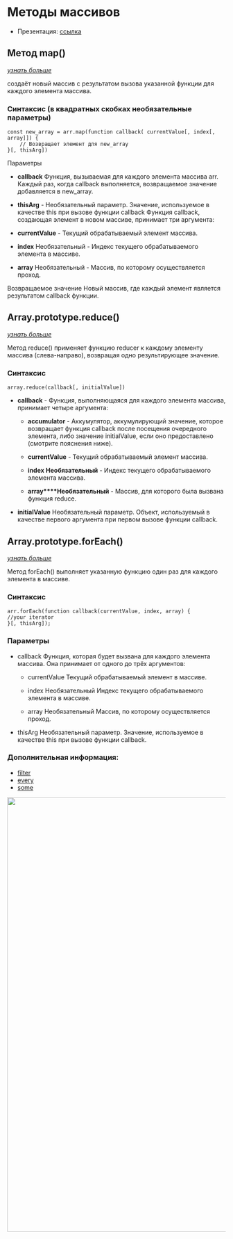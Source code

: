 # Методы массивов

- Презентация: [ссылка](https://github.com/ait-tr/cohort31.1/blob/main/front_end/lesson_11/arrayMethodsAndObjProps.pdf)

## Метод map()   
[_узнать больше_](https://developer.mozilla.org/ru/docs/Web/JavaScript/Reference/Global_Objects/Array/map)  

создаёт новый массив с результатом вызова указанной функции для каждого элемента массива.

### Синтаксис (в квадратных скобках необязательные параметры)
```
const new_array = arr.map(function callback( currentValue[, index[, array]]) {
    // Возвращает элемент для new_array
}[, thisArg])
```
Параметры
- **callback** Функция, вызываемая для каждого элемента массива arr. Каждый раз, когда callback выполняется, возвращаемое значение добавляется в new_array.
- **thisArg** - Необязательный параметр. Значение, используемое в качестве this при вызове функции callback
Функция callback, создающая элемент в новом массиве, принимает три аргумента:

- **currentValue** - Текущий обрабатываемый элемент массива.
- **index** Необязательный - Индекс текущего обрабатываемого элемента в массиве.
- **array** Необязательный - Массив, по которому осуществляется проход.

Возвращаемое значение
Новый массив, где каждый элемент является результатом callback функции.

## Array.prototype.reduce() 
[_узнать больше_](https://developer.mozilla.org/ru/docs/Web/JavaScript/Reference/Global_Objects/Array/reduce)
  
Метод reduce() применяет функцию reducer к каждому элементу массива (слева-направо), возвращая одно результирующее значение.

### Синтаксис
```array.reduce(callback[, initialValue])```

- **callback** - Функция, выполняющаяся для каждого элемента массива, принимает четыре аргумента:

  - **accumulator** - Аккумулятор, аккумулирующий значение, которое возвращает функция callback после посещения очередного элемента, либо значение initialValue, если оно предоставлено (смотрите пояснения ниже).

  - **currentValue** - Текущий обрабатываемый элемент массива.

  - **index** **Необязательный** - Индекс текущего обрабатываемого элемента массива.

  - **array****Необязательный** - Массив, для которого была вызвана функция reduce.

- **initialValue**
Необязательный параметр. Объект, используемый в качестве первого аргумента при первом вызове функции callback.

## Array.prototype.forEach()  
[_узнать больше_](https://developer.mozilla.org/ru/docs/Web/JavaScript/Reference/Global_Objects/Array/forEach)


Метод forEach() выполняет указанную функцию один раз для каждого элемента в массиве.
### Синтаксис
```
arr.forEach(function callback(currentValue, index, array) {
//your iterator
}[, thisArg]);
```

### Параметры
- callback
Функция, которая будет вызвана для каждого элемента массива. Она принимает от одного до трёх аргументов:

  - currentValue
Текущий обрабатываемый элемент в массиве.

  - index Необязательный
Индекс текущего обрабатываемого элемента в массиве.

  - array Необязательный
Массив, по которому осуществляется проход.

- thisArg
Необязательный параметр. Значение, используемое в качестве this при вызове функции callback.

### Дополнительная информация: 
- [filter](https://developer.mozilla.org/ru/docs/Web/JavaScript/Reference/Global_Objects/Array/filter)
- [every](https://developer.mozilla.org/ru/docs/Web/JavaScript/Reference/Global_Objects/Array/every)
- [some](https://developer.mozilla.org/ru/docs/Web/JavaScript/Reference/Global_Objects/Array/some)

<img src="https://pbs.twimg.com/media/EwRkAk6XEAIs5Xu?format=jpg&name=4096x4096" width="1000">
